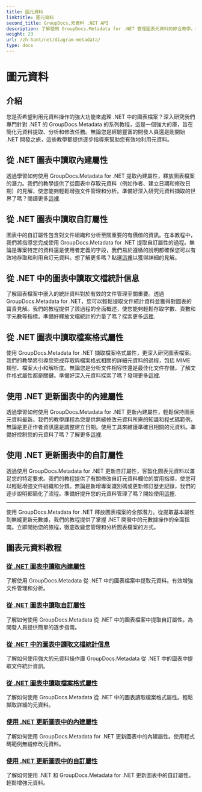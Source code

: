 ```yaml
---
title: 圖元資料
linktitle: 圖元資料
second_title: GroupDocs.元資料 .NET API
description: 了解使用 GroupDocs.Metadata for .NET 管理圖表元資料的綜合教學。輕鬆提取、更新和分析屬性。
weight: 23
url: /zh-hant/net/diagram-metadata/
type: docs
---
```

# 圖元資料

## 介紹

您是否希望利用元資料操作的強大功能來處理 .NET 中的圖表檔案？深入研究我們專門針對 .NET 的 GroupDocs.Metadata 的系列教程，這是一個強大的庫，旨在簡化元資料提取、分析和修改任務。無論您是經驗豐富的開發人員還是剛開始 .NET 開發之旅，這些教學都提供逐步指導來幫助您有效地利用元資料。

## 從 .NET 圖表中讀取內建屬性

透過學習如何使用 GroupDocs.Metadata for .NET 提取內建屬性，釋放圖表檔案的潛力。我們的教學提供了從圖表中存取元資料（例如作者、建立日期和修改日期）的見解，使您能夠輕鬆增強文件管理和分析。準備好深入研究元資料擷取的世界了嗎？閱讀更多[這裡](./read-built-in-properties-diagrams/).

## 從 .NET 圖表中讀取自訂屬性

圖表中的自訂屬性包含對文件組織和分析至關重要的有價值的資訊。在本教程中，我們將指導您完成使用 GroupDocs.Metadata for .NET 提取自訂屬性的過程。無論是專案特定的資料還是使用者定義的字段，我們易於遵循的說明都確保您可以有效地存取和利用自訂元資料。想了解更多嗎？點選[這裡](./read-custom-properties-diagrams/)以獲得詳細的見解。

## 從 .NET 中的圖表中讀取文檔統計信息

了解圖表檔案中嵌入的統計資料對於有效的文件管理至關重要。透過 GroupDocs.Metadata for .NET，您可以輕鬆提取文件統計資料並獲得對圖表的寶貴見解。我們的教程提供了該過程的全面概述，使您能夠輕鬆存取字數、頁數和字元數等指標。準備好釋放文檔統計的力量了嗎？探索更多[這裡](./read-document-statistics-diagrams/).

## 從 .NET 圖表中讀取檔案格式屬性

使用 GroupDocs.Metadata for .NET 擷取檔案格式屬性，更深入研究圖表檔案。我們的教學將引導您完成存取與檔案格式相關的詳細元資料的過程，包括 MIME 類型、檔案大小和解析度。無論您是分析文件相容性還是最佳化文件存儲，了解文件格式屬性都是關鍵。準備好深入元資料探索了嗎？發現更多[這裡](./read-file-format-properties-diagrams/).

## 使用 .NET 更新圖表中的內建屬性

透過學習如何使用 GroupDocs.Metadata for .NET 更新內建屬性，輕鬆保持圖表元資料最新。我們的教學課程為您提供無縫修改元資料所需的知識和程式碼範例，無論是更正作者資訊還是調整建立日期。使用工具來維護準確且相關的元資料。準備好控制您的元資料了嗎？了解更多[這裡](./update-built-in-properties-diagrams/).

## 使用 .NET 更新圖表中的自訂屬性

透過使用 GroupDocs.Metadata for .NET 更新自訂屬性，客製化圖表元資料以滿足您的特定要求。我們的教程提供了有關修改自訂元資料欄位的實用指導，使您可以輕鬆增強文件組織和分類。無論是新增專案識別碼或更新修訂歷史記錄，我們的逐步說明都簡化了流程。準備好提升您的元資料管理了嗎？開始使用[這裡](./update-custom-properties-diagrams/).

----

使用 GroupDocs.Metadata for .NET 釋放圖表檔案的全部潛力。從提取基本屬性到無縫更新元數據，我們的教程提供了掌握 .NET 開發中的元數據操作的全面指南。立即開始您的旅程，徹底改變您管理和分析圖表檔案的方式。
## 圖表元資料教程
### [從 .NET 圖表中讀取內建屬性](./read-built-in-properties-diagrams/)
了解使用 GroupDocs.Metadata 從 .NET 中的圖表檔案中提取元資料。有效增強文件管理和分析。
### [從 .NET 圖表中讀取自訂屬性](./read-custom-properties-diagrams/)
了解如何使用 GroupDocs.Metadata 從 .NET 中的圖表檔案中提取自訂屬性。為開發人員提供簡單的逐步指南。
### [從 .NET 中的圖表中讀取文檔統計信息](./read-document-statistics-diagrams/)
了解如何使用強大的元資料操作庫 GroupDocs.Metadata 從 .NET 中的圖表中提取文件統計資訊。
### [從 .NET 圖表中讀取檔案格式屬性](./read-file-format-properties-diagrams/)
了解如何使用 GroupDocs.Metadata 從 .NET 中的圖表讀取檔案格式屬性。輕鬆擷取詳細的元資料。
### [使用 .NET 更新圖表中的內建屬性](./update-built-in-properties-diagrams/)
了解如何使用 GroupDocs.Metadata for .NET 更新圖表中的內建屬性。使用程式碼範例無縫修改元資料。
### [使用 .NET 更新圖表中的自訂屬性](./update-custom-properties-diagrams/)
了解如何使用 .NET 和 GroupDocs.Metadata for .NET 更新圖表中的自訂屬性。輕鬆增強元資料。